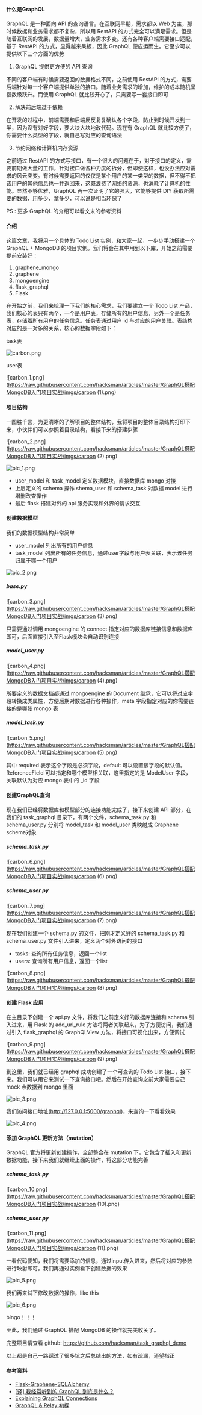 #### 什么是GraphQL



GraphQL 是一种面向 API 的查询语言。在互联网早期，需求都以 Web 为主，那时候数据和业务需求都不复杂，所以用 RestAPI 的方式完全可以满足需求。但是随着互联网的发展，数据量增大，业务需求多变。还有各种客户端需要接口适配，基于 RestAPI 的方式，显得越来呆板，因此 GraphQL 便应运而生。它至少可以提供以下三个方面的优势



1. GraphQL 提供更方便的 API 查询

不同的客户端有时候需要返回的数据格式不同，之前使用 RestAPI 的方式，需要后端针对每一个客户端提供单独的接口。随着业务需求的增加，维护的成本随机呈指数级跃升。而使用 GraphQL 就比较开心了，只需要写一套接口即可



2. 解决前后端过于依赖

在开发的过程中，前端需要和后端反反复复确认各个字段，防止到时候开发到一半，因为没有对好字段，要大块大块地改代码。现在有 GraphQL 就比较方便了，你需要什么类型的字段，就自己写对应的查询语法



3. 节约网络和计算机内存资源

之前通过 RestAPI 的方式写接口，有一个很大的问题在于，对于接口的定义，需要前期做大量的工作，针对接口做各种力度的拆分，但即使这样，也没办法应对需求的风云突变。有时候需要返回的仅仅是某个用户的某一类型的数据，但不得不把该用户的其他信息也一并返回来，这既浪费了网络的资源，也消耗了计算机的性能。显然不够优雅，GraphQL 再一次证明了它的强大，它能够提供 DIY 获取所需要的数据，用多少，拿多少，可以说是相当环保了



PS : 更多 GraphQL 的介绍可以看文末的参考资料



#### 介绍



这篇文章，我将用一个具体的 Todo List 实例，和大家一起，一步步手动搭建一个 GraphQL + MongoDB 的项目实例。我们将会在其中用到以下库，开始之前需要提前安装好：



1. graphene_mongo
2. graphene
3. mongoengine
4. flask_graphql
5. Flask



在开始之前，我们来梳理一下我们的核心需求，我们要建立一个 Todo List 产品，我们核心的表只有两个，一个是用户表，存储所有的用户信息，另外一个是任务表，存储着所有用户的任务信息。任务表通过用户 id 与对应的用户关联。表结构对应的是一对多的关系，核心的数据字段如下： 



task表

![carbon.png](https://raw.githubusercontent.com/hacksman/articles/master/GraphQL搭配MongoDB入门项目实战/imgs/carbon.png)



user表

![carbon_1.png](https://raw.githubusercontent.com/hacksman/articles/master/GraphQL搭配MongoDB入门项目实战/imgs/carbon (1).png)



#### 项目结构



一图胜千言，为更清晰的了解项目的整体结构，我将项目的整体目录结构打印下来，小伙伴们可以参照着目录结构，看接下来的搭建步骤



![carbon_2.png](https://raw.githubusercontent.com/hacksman/articles/master/GraphQL搭配MongoDB入门项目实战/imgs/carbon (2).png)

![pic_1.png](https://raw.githubusercontent.com/hacksman/articles/master/GraphQL搭配MongoDB入门项目实战/imgs/pic_1.png)



- user_model 和 task_model 定义数据模块，直接数据库 mongo 对接
- 上层定义的 schema 操作 shema_user 和 schema_task 对数据 model 进行增删改查操作
- 最后 flask 搭建对外的 api 服务实现和外界的请求交互



#### 创建数据模型



我们的数据模型结构非常简单

- user_model 列出所有的用户信息
- task_model 列出所有的任务信息，通过user字段与用户表关联，表示该任务归属于哪一个用户

![pic_2.png](https://raw.githubusercontent.com/hacksman/articles/master/GraphQL搭配MongoDB入门项目实战/imgs/pic_2.png)





##### base.py

![carbon_3.png](https://raw.githubusercontent.com/hacksman/articles/master/GraphQL搭配MongoDB入门项目实战/imgs/carbon (3).png)

只需要通过调用 mongoengine 的 connect 指定对应的数据库链接信息和数据库即可，后面直接引入至Flask模块会自动识别连接



##### model_user.py

![carbon_4.png](https://raw.githubusercontent.com/hacksman/articles/master/GraphQL搭配MongoDB入门项目实战/imgs/carbon (4).png)

所要定义的数据文档都通过 mongoengine 的 Document 继承，它可以将对应字段转换成类属性，方便后期对数据进行各种操作，meta 字段指定对应的你需要链接的是哪张 mongo 表



##### model_task.py

![carbon_5.png](https://raw.githubusercontent.com/hacksman/articles/master/GraphQL搭配MongoDB入门项目实战/imgs/carbon (5).png)

其中 required 表示这个字段是必须字段，default 可以设置该字段的默认值。ReferenceField 可以指定和哪个模型相关联，这里指定的是 ModelUser 字段，关联默认为对应 mongo 表中的 _id 字段



#### 创建GraphQL查询

现在我们已经将数据库和模型部分的连接功能完成了，接下来创建 API 部分，在我们的 task_graphql 目录下，有两个文件，schema_task.py 和 schema_user.py 分别将 model_task 和 model_user 类映射成 Graphene schema对象



##### schema_task.py

![carbon_6.png](https://raw.githubusercontent.com/hacksman/articles/master/GraphQL搭配MongoDB入门项目实战/imgs/carbon (6).png)



##### schema_user.py

![carbon_7.png](https://raw.githubusercontent.com/hacksman/articles/master/GraphQL搭配MongoDB入门项目实战/imgs/carbon (7).png)



现在我们创建一个 schema.py 的文件，把刚才定义好的 schema_task.py 和 schema_user.py 文件引入进来，定义两个对外访问的接口

- tasks: 查询所有任务信息，返回一个list
- users: 查询所有用户信息，返回一个list

![carbon_8.png](https://raw.githubusercontent.com/hacksman/articles/master/GraphQL搭配MongoDB入门项目实战/imgs/carbon (8).png)



#### 创建 Flask 应用

在主目录下创建一个 api.py 文件，将我们之前定义好的数据库连接和 schema 引入进来，用 Flask 的 add_url_rule 方法将两者关联起来，为了方便访问，我们通过引入 flask_graphql 的 GraphQLView 方法，将接口可视化出来，方便调试



![carbon_9.png](https://raw.githubusercontent.com/hacksman/articles/master/GraphQL搭配MongoDB入门项目实战/imgs/carbon (9).png)



到这里，我们就已经用 graphql 成功创建了一个可查询的 Todo List 接口，接下来。我们可以用它来测试一下查询接口吧。然后在开始查询之前大家需要自己 mock 点数据到 mongo 里面



![pic_3.png](https://raw.githubusercontent.com/hacksman/articles/master/GraphQL搭配MongoDB入门项目实战/imgs/pic_3.png)



我们访问接口地址(http://127.0.0.1:5000/graphql)，来查询一下看看效果

![pic_4.png](https://raw.githubusercontent.com/hacksman/articles/master/GraphQL搭配MongoDB入门项目实战/imgs/pic_4.png)



#### 添加 GraphQL 更新方法（mutation）

GraphQL 官方将更新创建操作，全部整合在 mutation 下，它包含了插入和更新数据功能，接下来我们就继续上面的操作，将这部分功能完善



##### schema_task.py

![carbon_10.png](https://raw.githubusercontent.com/hacksman/articles/master/GraphQL搭配MongoDB入门项目实战/imgs/carbon (10).png)



##### schema_user.py

![carbon_11.png](https://raw.githubusercontent.com/hacksman/articles/master/GraphQL搭配MongoDB入门项目实战/imgs/carbon (11).png)

一看代码便知，我们将需要添加的信息，通过input传入进来，然后将对应的参数进行映射即可。我们再通过实例看下创建数据的效果

![pic_5.png](https://raw.githubusercontent.com/hacksman/articles/master/GraphQL搭配MongoDB入门项目实战/imgs/pic_5.png)



我们再来试下修改数据的操作，like this

 

![pic_6.png](https://raw.githubusercontent.com/hacksman/articles/master/GraphQL搭配MongoDB入门项目实战/imgs/pic_6.png)



bingo！！！



至此，我们通过 GraphQL 搭配 MongoDB 的操作就完美收关了。

完整项目请查看 github: https://github.com/hacksman/task_graphql_demo

以上都是自己一路踩过了很多坑之后总结出的方法，如有疏漏，还望指正



#### 参考资料

- [Flask-Graphene-SQLAlchemy](https://github.com/alexisrolland/flask-graphene-sqlalchemy)
- [[译] 我经常听到的 GraphQL 到底是什么？](https://juejin.im/post/58fd6d121b69e600589ec740)
- [Explaining GraphQL Connections](https://blog.apollographql.com/explaining-graphql-connections-c48b7c3d6976)
- [GraphQL & Relay 初探](https://juejin.im/post/5aaba1b86fb9a028cb2d645a)







